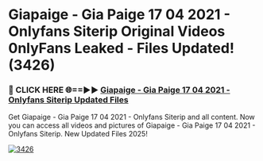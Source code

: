 # Giapaige - Gia Paige 17 04 2021 - Onlyfans Siterip Original Videos 0nlyFans Leaked - Files Updated! (3426)

<h3>🔴 CLICK HERE 🌐==►► <a href="https://tinyurl.com/ms9xzufz" rel="nofollow">Giapaige - Gia Paige 17 04 2021 - Onlyfans Siterip Updated Files</a></h3>

Get Giapaige - Gia Paige 17 04 2021 - Onlyfans Siterip and all content. Now you can access all videos and pictures of Giapaige - Gia Paige 17 04 2021 - Onlyfans Siterip. New Updated Files 2025!

[![3426](https://i.imgur.com/ppqm5kG.gif)](https://tinyurl.com/ms9xzufz)
